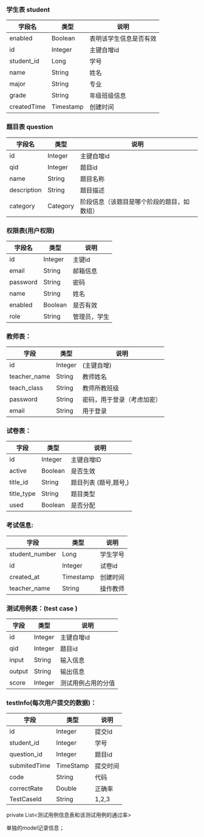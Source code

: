 ### 学生表 student
字段名 | 类型 | 说明
-|-|-
 enabled | Boolean | 表明该学生信息是否有效
id | Integer | 主键自增id
student_id | Long | 学号
name | String |  姓名 
major |  String | 专业
grade | String |  年级班级信息
createdTime | Timestamp | 创建时间



### 题目表 question
字段名 | 类型 | 说明
-|-|-
id | Integer | 主键自增id
qid | Integer | 题目id
name | String |  题目名称
description | String | 题目描述
category |Category |  阶段信息（该题目是哪个阶段的题目，如 数组） 

### 权限表(用户权限)
字段名 | 类型 | 说明
-|-|-
 id|Integer | 主键id
email  |String | 邮箱信息
password  | String | 密码
name  | String | 姓名 
enabled | Boolean | 是否有效
 role   | String |  管理员，学生


### 教师表：
字段| 类型|说明
-|-|-
id|Integer|(主键自增)
teacher_name | String | 教师姓名
teach_class | String | 教师所教班级
password | String | 密码，用于登录（考虑加密）
email | String  | 用于登录 



### 试卷表：
字段 | 类型 | 说明 
-|-|-
id  |Integer  | 主键自增ID
active | Boolean | 是否生效
title_id | String |  题目列表 (题号,题号,)
title_type| String| 题目类型 
used | Boolean  | 是否分配

### 考试信息:
字段 | 类型 | 说明
-|-|-
student_number | Long | 学生学号
id | Integer  | 试卷id
created_at | Timestamp |创建时间
teacher_name | String |操作教师


### 测试用例表：(test case )
字段 |  类型 | 说明
-|-|-
id | Integer | 主键自增id
qid | Integer |  题目id
input | String | 输入信息
output | String | 输出信息
score | Integer | 测试用例占用的分值


###  testInfo(每次用户提交的数据)：
字段 | 类型 | 说明
-|-|-
id| Integer | 提交Id
student_id | Integer  | 学号
question_id | Integer  | 题目id
submitedTime | TimeStamp | 提交时间
code  | String | 代码 
correctRate  | Double |  正确率
TestCaseId  | String  | 1,2,3




private List<测试用例信息表和该测试用例的通过率>

单独的model记录信息；








